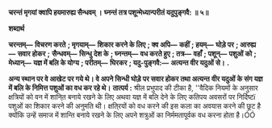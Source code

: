 **चरन्तं मृगयां क्वापि हयमारुह्य सैन्धवम् ।** **घ्नन्तं तत्र पशून्मेध्यान्परीतं यदुपुङ्गवै: ॥ ५॥** 

**शब्दार्थ** 

**चरन्तम्—** **विचरण करते** **; मृगयाम्—** **शिकार करने के लिए** **; क्व अपि—** **कहीं** **; हयम्—** **घोड़े पर** **; आरुह्य—** **सवार होकर** **;** **सैन्धवम्—** **सिन्धु देश के** **; घ्नन्तम्—** **वध करते हुए** **; तत्र—** **वहाँ** **; पशून्—** **पशुओं को** **; मेध्यान्—** **यज्ञ में बलि के योग्य** **; परीतम्—** **घिरकर** **; यदु-पुङ्गवै:—** **अत्यन्त वीर यदुओं से।** **.** 

**अन्य स्थान पर वे आखेट पर गये थे। वे अपने सिन्धी घोड़े पर सवार होकर तथा अत्यन्त** **वीर यदुओं के संग यज्ञ में बलि के निमित्त पशुओं का वध कर रहे थे।** **तात्पर्य :** श्रील प्रभुपाद की टीका है, ''वैदिक नियमों के अनुसार क्षत्रियों को वन में शानि्त बनाये रखने के लिए अथवा यज्ञ में बलि देने के लिए कतिपय अवसरों पर निर्दिष्टï पशुओं का शिकार करने की अनुमति थी। क्षति्रयों को वध करने की इस कला का अवयास करने की छूट है क्योंकि उन्हें समाज में शान्ति बनाये रखने के लिए अपने शत्रुओं का निर्ममतापूर्वक वध करना होता है।ÓÓ  